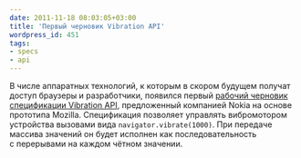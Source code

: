 ```yaml
---
date: 2011-11-18 08:03:05+03:00
title: 'Первый черновик Vibration API'
wordpress_id: 451
tags:
- specs
- api
---
```


В числе аппаратных технологий, к которым в скором будущем получат доступ браузеры и разработчики, появился первый [рабочий черновик спецификации Vibration API][1], предложенный компанией Nokia на основе прототипа Mozilla. Спецификация позволяет управлять вибромотором устройства вызовами вида `navigator.vibrate(1000)`. При передаче массива значений он будет исполнен как последовательность с перерывами на каждом чётном значении.

[1]: http://www.w3.org/TR/vibration/
